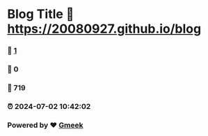 # Blog Title :link: https://20080927.github.io/blog 
### :page_facing_up: [1](https://20080927.github.io/blog/tag.html) 
### :speech_balloon: 0 
### :hibiscus: 719 
### :alarm_clock: 2024-07-02 10:42:02 
### Powered by :heart: [Gmeek](https://github.com/Meekdai/Gmeek)
